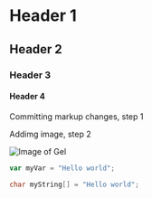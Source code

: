 # Header 1
## Header 2
### Header 3
#### Header 4

Committing markup changes, step 1

Addimg image, step 2

![Image of Gel](https://upload.wikimedia.org/wikipedia/commons/thumb/a/ad/Hairgel.JPG/1200px-Hairgel.JPG)

``` javascript
var myVar = "Hello world";
```

``` C
char myString[] = "Hello world";
```

